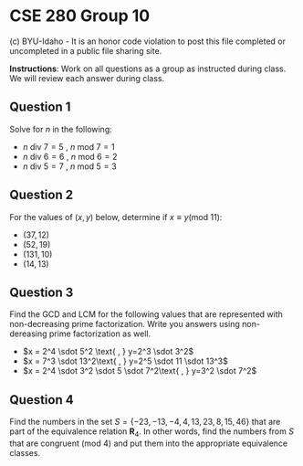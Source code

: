 # CSE 280 Group 10

(c) BYU-Idaho - It is an honor code violation to post this
file completed or uncompleted in a public file sharing site.

**Instructions**: Work on all questions as a group as instructed during class.  We will review each answer during class.

## Question 1

Solve for $n$ in the following:

* $n \text{ div } 7 = 5 \text{ , } n \text{ mod } 7 = 1$
* $n \text{ div } 6 = 6 \text{ , } n \text{ mod } 6 = 2$
* $n \text{ div } 5 = 7 \text{ , } n \text{ mod } 5 = 3$

## Question 2

For the values of ($x,y)$ below, determine if $x \equiv y(\text{mod } 11)$:

* $(37,12)$
* $(52,19)$
* $(131,10)$
* $(14,13)$

## Question 3

Find the GCD and LCM for the following values that are represented with non-decreasing prime factorization.  Write you answers using non-dereasing prime factorization as well.

* $x = 2^4 \sdot 5^2 \text{  , } y=2^3 \sdot 3^2$
* $x = 7^3 \sdot 13^2\text{  , } y=2^5 \sdot 11 \sdot 13^3$
* $x = 2^4 \sdot 3^2 \sdot 5 \sdot 7^2\text{  , } y=3^2 \sdot 7^2$

## Question 4

Find the numbers in the set $S = \lbrace -23, -13, -4, 4, 13, 23, 8, 15, 46 \rbrace$ that are part of the equivalence relation $\mathbf{R}_4$.  In other words, find the numbers from $S$ that are congruent $(\text{mod } 4)$ and put them into the appropriate equivalence classes.  
